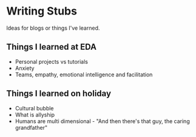# Writing Stubs

Ideas for blogs or things I've learned.

## Things I learned at EDA

- Personal projects vs tutorials
- Anxiety
- Teams, empathy, emotional intelligence and facilitation

## Things I learned on holiday

- Cultural bubble
- What is allyship
- Humans are multi dimensional - "And then there's that guy, the caring grandfather"
